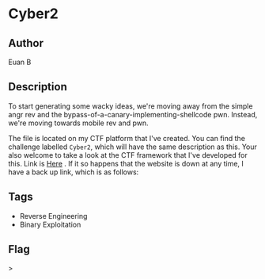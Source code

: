 # Cyber2

## Author
Euan B

## Description
 To start generating some wacky ideas, we're moving away from the simple angr rev and the bypass-of-a-canary-implementing-shellcode pwn. Instead, we're moving towards mobile rev and pwn.

The file is located on my CTF platform that I've created. You can find the challenge labelled `Cyber2`, which will have the same description as this.
Your also welcome to take a look at the CTF framework that I've developed for this. Link is [Here](http://3.8.170.149:8080) .
If it so happens that the website is down at any time, I have a back up link, which is as follows:


## Tags
- Reverse Engineering
- Binary Exploitation

## Flag
\>
